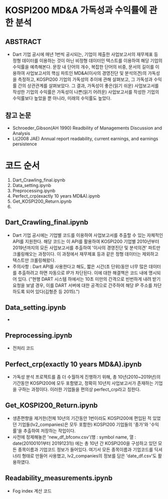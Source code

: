 # KOSPI200 MD&A 가독성과 수익률에 관한 분석
## ABSTRACT
- Dart 기업 공시에 매년 1번씩 공시되는, 기업이 제출한 사업보고서의 재무제표 등 정형 데이터를 이용하는 것이 아닌 비정형 데이터인 텍스트를 이용하여 해당 기업의 수익률을 예측해본다. 문장 내 단어의 개수, 복잡한 단어의 비중, 문서의 길이를 이용하여 사업보고서의 핵심 파트인 MD&A(이사의 경영진단 및 분석의견)의 가독성을 측정하고, KOSPI200 기업의 가독성의 추이에 관해 살펴보고, 그 가독성과 수익률 간의 상관관계를 살펴보았다. 그 결과, 가독성이 좋은(읽기 쉬운) 사업보고서를 작성한 기업의 수익률은 가독성이 나쁜(읽기 어려운) 사업보고서를 작성한 기업의 수익률보다 높았을 뿐 아니라, 미래의 수익률도 높았다.

## 참고 논문
- Schroeder_Gibson(AH 1990) Readbility of Managements Discussion and Analysis
- Li(2008 JAE) Annual report readability, current earnings, and earnings persistence

# 코드 순서
1. Dart_Crawling_final.ipynb
2. Data_setting.ipynb
3. Preprocessing.ipynb
4. Perfect_crp(exactly 10 years MD&A).ipynb
5. Get_KOSPI200_Return.ipynb
6. 

## Dart_Crawling_final.ipynb
- Dart 기업 공시에는 기업별 코드를 이용하여 사업보고서를 추출할 수 있는 자체적인 API를 지원한다. 해당 코드는 이 API를 활용하여 KOSPI200 기업별 2010년부터 2019년까지의 모든 사업보고서를 추출하여 '이사의 경영진단 및 분석의견' 파트만 크롤링해오는 과정이다. 이 과정에서 재무제표 등과 같은 정형 데이터는 제외하고 텍스트만 크롤링해왔다.
- 주의사항 : Dart API를 사용한다고 해도, 짧은 시간(초 단위)동안 너무 많은 데이터를 추출하려고 하면 자동으로 IP가 차단된다. 이에 대한 해결책은 코드 내에 명시되어 있다. ("현행 DART 시스템 하에서는 10초 미만의 간격으로 빈번하게 내려 받기 요청을 보낼 경우, 이를 DART 서버에 대한 공격으로 간주하여 해당 IP 주소를 차단하도록 되어 있다(김형준 등 2015).")

## Data_setting.ipynb
- 

## Preprocessing.ipynb
- 전처리 코드

## Perfect_crp(exactly 10 years MD&A).ipynb
- 가독성 분석 프로젝트를 좀 더 수월하게 진행하기 위해, 총 10년(2010~2019년)의 기간동안 KOSPI200에 모두 포함됐고, 정확히 10년치 사업보고서가 존재하는 기업을 구하는 과정이다. 이러한 기업들을 편의상 perfect_crp라고 칭한다.

## Get_KOSPI200_Return.ipynb
- 생존편향을 제거한(전체 10년의 기간동안 1번이라도 KOSPI200에 편입된 적 있었던 기업들(lv2_companies)은 모두 포함한) KOSPI200 기업들의 '종가'와 '수익률'을 추출하여 저장하는 작업이다.
- 사전에 정제해놓은 'new_df_bfconv.csv'(행 : symbol name, 열 : date(20100101부터 20191231)) 에는 총 10년 간 KOSPI200을 구성하고 있던 모든 종목이름과 기업코드 정보가 들어있다. 여기서 모든 종목이름과 기업코드를 딕셔너리 형태로 만들어 사용했고, lv2_companies의 정보를 담은 'date_df.csv'도 활용하였다.

## Readability_measurements.ipynb
- Fog index 계산 코드
